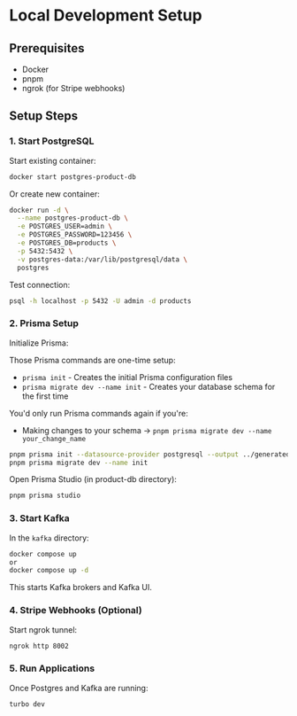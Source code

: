 # Local Development Setup

## Prerequisites
- Docker
- pnpm
- ngrok (for Stripe webhooks)

## Setup Steps

### 1. Start PostgreSQL

Start existing container:
```bash
docker start postgres-product-db
```

Or create new container:
```bash
docker run -d \
  --name postgres-product-db \
  -e POSTGRES_USER=admin \
  -e POSTGRES_PASSWORD=123456 \
  -e POSTGRES_DB=products \
  -p 5432:5432 \
  -v postgres-data:/var/lib/postgresql/data \
  postgres
```

Test connection:
```bash
psql -h localhost -p 5432 -U admin -d products
```

### 2. Prisma Setup
Initialize Prisma:

Those Prisma commands are one-time setup:
- `prisma init` - Creates the initial Prisma configuration files
- `prisma migrate dev --name init` - Creates your database schema for the first time

You'd only run Prisma commands again if you're:
- Making changes to your schema → `pnpm prisma migrate dev --name your_change_name`

```bash
pnpm prisma init --datasource-provider postgresql --output ../generated/prisma
pnpm prisma migrate dev --name init
```

Open Prisma Studio (in product-db directory):
```bash
pnpm prisma studio
```

### 3. Start Kafka

In the `kafka` directory:
```bash
docker compose up
or
docker compose up -d
```

This starts Kafka brokers and Kafka UI.

### 4. Stripe Webhooks (Optional)

Start ngrok tunnel:
```bash
ngrok http 8002
```

### 5. Run Applications

Once Postgres and Kafka are running:
```bash
turbo dev
```